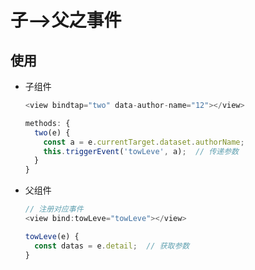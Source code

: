 # 子-->父之事件

## 使用

- 子组件

    ```js
    <view bindtap="two" data-author-name="12"></view>
    ```

    ```js
    methods: {
      two(e) {
        const a = e.currentTarget.dataset.authorName;
        this.triggerEvent('towLeve', a);  // 传递参数
      }
    }
    ```

- 父组件

    ```js
    // 注册对应事件
    <view bind:towLeve="towLeve"></view>
    ```

    ```js
    towLeve(e) {
      const datas = e.detail;  // 获取参数
    }
    ```
